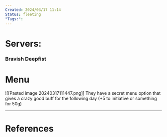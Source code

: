 ```yaml
---
Created: 2024/03/17 11:14
Status: fleeting
"Tags:":
---
```

# Servers:
### Bravish Deepfist
# Menu
![[Pasted image 20240317111447.png]]
They have a secret menu option that gives a crazy good buff for the following day (+5 to initiative or something for 50g)

---
# References